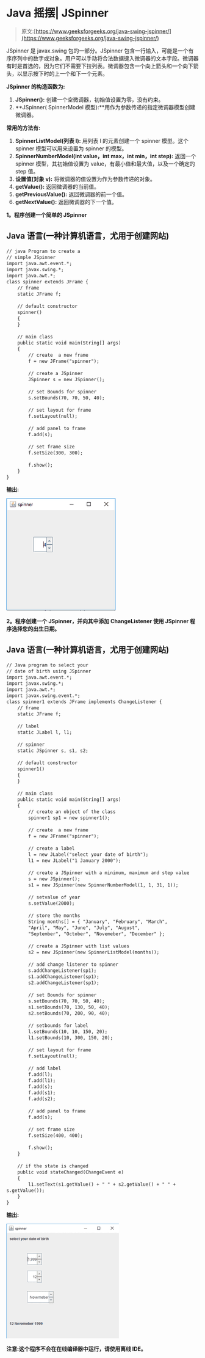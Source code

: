 # Java 摇摆| JSpinner

> 原文:[https://www.geeksforgeeks.org/java-swing-jspinner/](https://www.geeksforgeeks.org/java-swing-jspinner/)

JSpinner 是 javax.swing 包的一部分。JSpinner 包含一行输入，可能是一个有序序列中的数字或对象。用户可以手动将合法数据键入微调器的文本字段。微调器有时是首选的，因为它们不需要下拉列表。微调器包含一个向上箭头和一个向下箭头，以显示按下时的上一个和下一个元素。

**JSpinner 的构造函数为:**

1.  **JSpinner():** 创建一个空微调器，初始值设置为零，没有约束。
2.  **JSpinner( SpinnerModel 模型):**用作为参数传递的指定微调器模型创建微调器。

**常用的方法有:**

1.  **SpinnerListModel(列表 l):** 用列表 l 的元素创建一个 spinner 模型。这个 spinner 模型可以用来设置为 spinner 的模型。
2.  **SpinnerNumberModel(int value，int max，int min，int step):** 返回一个 spinner 模型，其初始值设置为 value，有最小值和最大值，以及一个确定的 step 值。
3.  **设置值(对象 v):** 将微调器的值设置为作为参数传递的对象。
4.  **getValue():** 返回微调器的当前值。
5.  **getPreviousValue():** 返回微调器的前一个值。
6.  **getNextValue():** 返回微调器的下一个值。

**1。程序创建一个简单的 JSpinner**

## Java 语言(一种计算机语言，尤用于创建网站)

```
// java Program to create a
// simple JSpinner
import java.awt.event.*;
import javax.swing.*;
import java.awt.*;
class spinner extends JFrame {
    // frame
    static JFrame f;

    // default constructor
    spinner()
    {
    }

    // main class
    public static void main(String[] args)
    {
        // create  a new frame
        f = new JFrame("spinner");

        // create a JSpinner
        JSpinner s = new JSpinner();

        // set Bounds for spinner
        s.setBounds(70, 70, 50, 40);

        // set layout for frame
        f.setLayout(null);

        // add panel to frame
        f.add(s);

        // set frame size
        f.setSize(300, 300);

        f.show();
    }
}
```

**输出:**

![](img/5adaa72aa6c7e25792a5e2370f386bf4.png)

**2。程序创建一个 JSpinner，并向其中添加 ChangeListener 使用 JSpinner 程序选择您的出生日期。**

## Java 语言(一种计算机语言，尤用于创建网站)

```
// Java program to select your
// date of birth using JSpinner
import java.awt.event.*;
import javax.swing.*;
import java.awt.*;
import javax.swing.event.*;
class spinner1 extends JFrame implements ChangeListener {
    // frame
    static JFrame f;

    // label
    static JLabel l, l1;

    // spinner
    static JSpinner s, s1, s2;

    // default constructor
    spinner1()
    {
    }

    // main class
    public static void main(String[] args)
    {
        // create an object of the class
        spinner1 sp1 = new spinner1();

        // create  a new frame
        f = new JFrame("spinner");

        // create a label
        l = new JLabel("select your date of birth");
        l1 = new JLabel("1 January 2000");

        // create a JSpinner with a minimum, maximum and step value
        s = new JSpinner();
        s1 = new JSpinner(new SpinnerNumberModel(1, 1, 31, 1));

        // setvalue of year
        s.setValue(2000);

        // store the months
        String months[] = { "January", "February", "March",
        "April", "May", "June", "July", "August",
        "September", "October", "Novemeber", "December" };

        // create a JSpinner with list values
        s2 = new JSpinner(new SpinnerListModel(months));

        // add change listener to spinner
        s.addChangeListener(sp1);
        s1.addChangeListener(sp1);
        s2.addChangeListener(sp1);

        // set Bounds for spinner
        s.setBounds(70, 70, 50, 40);
        s1.setBounds(70, 130, 50, 40);
        s2.setBounds(70, 200, 90, 40);

        // setbounds for label
        l.setBounds(10, 10, 150, 20);
        l1.setBounds(10, 300, 150, 20);

        // set layout for frame
        f.setLayout(null);

        // add label
        f.add(l);
        f.add(l1);
        f.add(s);
        f.add(s1);
        f.add(s2);

        // add panel to frame
        f.add(s);

        // set frame size
        f.setSize(400, 400);

        f.show();
    }

    // if the state is changed
    public void stateChanged(ChangeEvent e)
    {
        l1.setText(s1.getValue() + " " + s2.getValue() + " " + s.getValue());
    }
}
```

**输出:**

![](img/1d9da2d642f5eb0efa4962421e5c0c83.png)

**注意:这个程序不会在在线编译器中运行，请使用离线 IDE。**